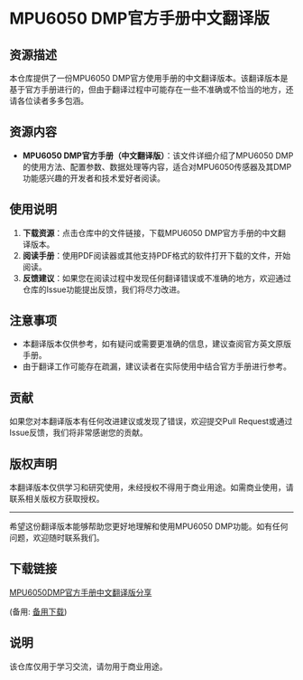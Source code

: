 # MPU6050 DMP官方手册中文翻译版

## 资源描述

本仓库提供了一份MPU6050 DMP官方使用手册的中文翻译版本。该翻译版本是基于官方手册进行的，但由于翻译过程中可能存在一些不准确或不恰当的地方，还请各位读者多多包涵。

## 资源内容

- **MPU6050 DMP官方手册（中文翻译版）**：该文件详细介绍了MPU6050 DMP的使用方法、配置参数、数据处理等内容，适合对MPU6050传感器及其DMP功能感兴趣的开发者和技术爱好者阅读。

## 使用说明

1. **下载资源**：点击仓库中的文件链接，下载MPU6050 DMP官方手册的中文翻译版本。
2. **阅读手册**：使用PDF阅读器或其他支持PDF格式的软件打开下载的文件，开始阅读。
3. **反馈建议**：如果您在阅读过程中发现任何翻译错误或不准确的地方，欢迎通过仓库的Issue功能提出反馈，我们将尽力改进。

## 注意事项

- 本翻译版本仅供参考，如有疑问或需要更准确的信息，建议查阅官方英文原版手册。
- 由于翻译工作可能存在疏漏，建议读者在实际使用中结合官方手册进行参考。

## 贡献

如果您对本翻译版本有任何改进建议或发现了错误，欢迎提交Pull Request或通过Issue反馈，我们将非常感谢您的贡献。

## 版权声明

本翻译版本仅供学习和研究使用，未经授权不得用于商业用途。如需商业使用，请联系相关版权方获取授权。

---

希望这份翻译版本能够帮助您更好地理解和使用MPU6050 DMP功能。如有任何问题，欢迎随时联系我们。

## 下载链接
[MPU6050DMP官方手册中文翻译版分享](https://pan.quark.cn/s/da4c1f2c0973) 

(备用: [备用下载](https://pan.baidu.com/s/13jmTiK8qtiLRFtR2x3B-dQ?pwd=99w4))

## 说明

该仓库仅用于学习交流，请勿用于商业用途。

